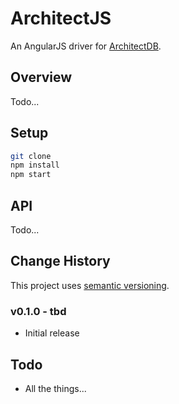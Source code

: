 # ArchitectJS

An AngularJS driver for [ArchitectDB](https://code.spacex.corp/public/projects/architect/architectdb).

## Overview

Todo...

## Setup

```bash
git clone
npm install
npm start
```

## API

Todo...

## Change History

This project uses [semantic versioning](http://semver.org/).

### v0.1.0 - tbd

* Initial release

## Todo

* All the things...
